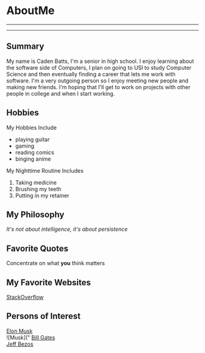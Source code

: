# AboutMe
---
---
## Summary

My name is Caden Batts, I'm a senior in high school. I enjoy learning about the software side of Computers, I plan on going to USI to study Computer Science and then eventually finding a career that lets me work with software. I'm a very outgoing person so I enjoy meeting new people and making new friends. I'm hoping that I'll get to work on projects with other people in college and when I start working.

[1]: https://en.wikipedia.org/wiki/Elon_Musk
[2]: https://en.wikipedia.org/wiki/Bill_Gates
[3]: https://en.wikipedia.org/wiki/Jeff_Bezos

## Hobbies

My Hobbies Include

- playing guitar
- gaming
- reading comics
- binging anime

My Nighttime Routine Includes

1. Taking medicine
2. Brushing my teeth
3. Putting in my retainer

## My Philosophy

*It's not about intelligence, it's about persistence*

## Favorite Quotes

Concentrate on what **you** think matters

## My Favorite Websites

[StackOverflow](https://stackoverflow.com)

## Persons of Interest

[Elon Musk][1]<br>
![Musk]("
[Bill Gates][2]<br>
[Jeff Bezos][3]<br>

